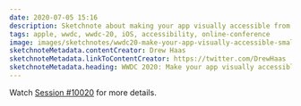 ```yaml
---
date: 2020-07-05 15:16
description: Sketchnote about making your app visually accessible from WWDC 2020
tags: apple, wwdc, wwdc-20, iOS, accessibility, online-conference
image: images/sketchnotes/wwdc20-make-your-app-visually-accessible-small.jpg
sketchnoteMetadata.contentCreator: Drew Haas
sketchnoteMetadata.linkToContentCreator: https://twitter.com/DrewHaas
sketchnoteMetadata.heading: WWDC 2020: Make your app visually accessible
---
```


Watch [Session #10020](https://developer.apple.com/wwdc20/10020) for more details.

